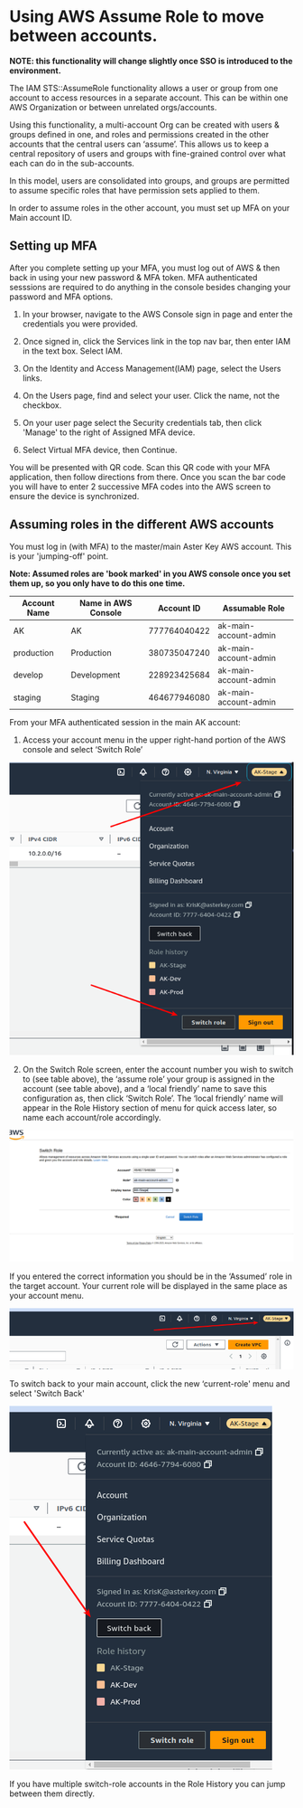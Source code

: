 # Using AWS Assume Role to move between accounts.

**NOTE: this functionality will change slightly once SSO is introduced to the environment.**

The IAM STS::AssumeRole functionality allows a user or group from one account to access resources in a separate account. This can be within one AWS Organization or between unrelated orgs/accounts.

Using this functionality, a multi-account Org can be created with users & groups defined in one, and roles and permissions created in the other accounts that the central users can ‘assume’. This allows us to keep a central repository of users and groups with fine-grained control over what each can do in the sub-accounts.

In this model, users are consolidated into groups, and groups are permitted to assume specific roles that have permission sets applied to them.

In order to assume roles in the other account, you must set up MFA on your Main account ID.

## Setting up MFA

After you complete setting up your MFA, you must log out of AWS & then back in using your new password & MFA token. MFA authenticated sesssions are required to do anything in the console besides changing your password and MFA options.

1. In your browser, navigate to the AWS Console sign in page and enter the credentials you were provided.

2. Once signed in, click the Services link in the top nav bar, then enter IAM in the text box. Select IAM.

3. On the Identity and Access Management(IAM) page, select the Users links.

4. On the Users page, find and select your user. Click the name, not the checkbox.

5. On your user page select the Security credentials tab, then click 'Manage' to the right of Assigned MFA device.

6. Select Virtual MFA device, then Continue.

You will be presented with QR code. Scan this QR code with your MFA application, then follow directions from there. Once you scan the bar code you will have to enter 2 successive MFA codes into the AWS screen to ensure the device is synchronized.

## Assuming roles in the different AWS accounts

You must log in (with MFA) to the master/main Aster Key AWS account. This is your 'jumping-off' point.

**Note: Assumed roles are 'book marked' in you AWS console once you set them up, so you only have to do this one time.**

| Account Name | Name in AWS Console | Account ID   | Assumable Role        |
| ------------ | ------------------- | ------------ | --------------------- |
| AK           | AK                  | 777764040422 | ak-main-account-admin |
| production   | Production          | 380735047240 | ak-main-account-admin |
| develop      | Development         | 228923425684 | ak-main-account-admin |
| staging      | Staging             | 464677946080 | ak-main-account-admin |

From your MFA authenticated session in the main AK account:

1. Access your account menu in the upper right-hand portion of the AWS console and select ‘Switch Role’

![image](./images/aws-account-menu-1.png)

2. On the Switch Role screen, enter the account number you wish to switch to (see table above), the ‘assume role’ your group is assigned in the account (see table above), and a ‘local friendly’ name to save this configuration as, then click ‘Switch Role’. The ‘local friendly’ name will appear in the Role History section of menu for quick access later, so name each account/role accordingly.

![image](./images/switch-role-deets.png)

If you entered the correct information you should be in the ‘Assumed’ role in the target account.
Your current role will be displayed in the same place as your account menu.

![image](./images/in-new-role-1.png)

To switch back to your main account, click the new ‘current-role' menu and select 'Switch Back'

![image](./images/switch-back.png)

If you have multiple switch-role accounts in the Role History you can jump between them directly.
